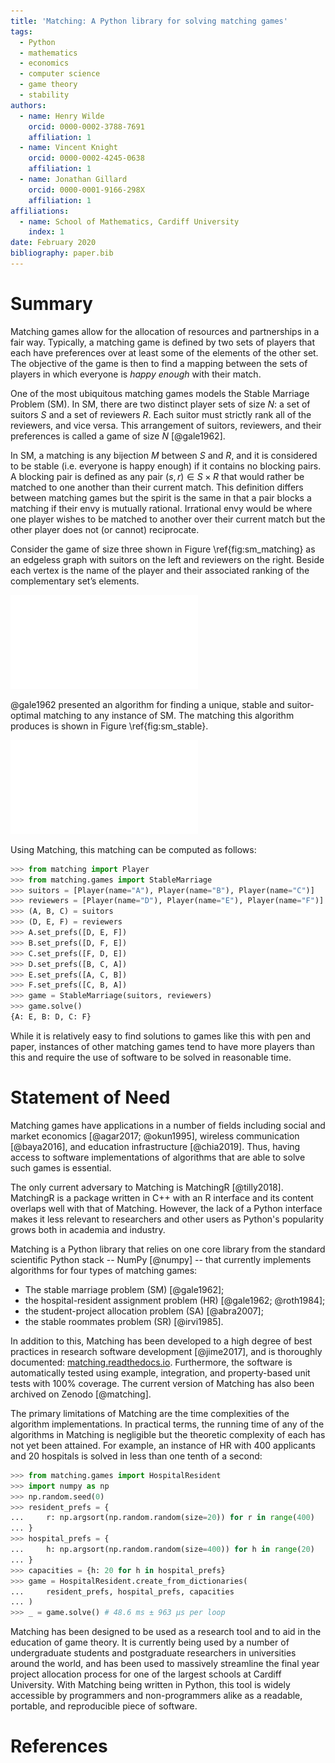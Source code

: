 ```yaml
---
title: 'Matching: A Python library for solving matching games'
tags:
  - Python
  - mathematics
  - economics
  - computer science
  - game theory
  - stability
authors:
  - name: Henry Wilde
    orcid: 0000-0002-3788-7691
    affiliation: 1
  - name: Vincent Knight
    orcid: 0000-0002-4245-0638
    affiliation: 1
  - name: Jonathan Gillard
    orcid: 0000-0001-9166-298X
    affiliation: 1
affiliations:
  - name: School of Mathematics, Cardiff University
    index: 1
date: February 2020
bibliography: paper.bib
---
```


# Summary

Matching games allow for the allocation of resources and partnerships in a fair
way. Typically, a matching game is defined by two sets of players that each have
preferences over at least some of the elements of the other set. The objective
of the game is then to find a mapping between the sets of players in which
everyone is *happy enough* with their match.

One of the most ubiquitous matching games models the Stable Marriage Problem
(SM). In SM, there are two distinct player sets of size $N$: a set of suitors
$S$ and a set of reviewers $R$. Each suitor must strictly rank all of the
reviewers, and vice versa. This arrangement of suitors, reviewers, and
their preferences is called a game of size $N$ [@gale1962].

In SM, a matching is any bijection $M$ between $S$ and $R$, and it is considered
to be stable (i.e. everyone is happy enough) if it contains no blocking pairs.
A blocking pair is defined as any pair $(s, r) \in S \times R$ that would rather
be matched to one another than their current match. This definition differs
between matching games but the spirit is the same in that a pair blocks a
matching if their envy is mutually rational. Irrational envy would be where one
player wishes to be matched to another over their current match but the other
player does not (or cannot) reciprocate.

Consider the game of size three shown in Figure \ref{fig:sm_matching} as an
edgeless graph with suitors on the left and reviewers on the right. Beside each
vertex is the name of the player and their associated ranking of the
complementary set’s elements.

![A game of size three.\label{fig:sm_matching}](img/sm_matching.pdf)

@gale1962 presented an algorithm for finding a unique, stable and suitor-optimal
matching to any instance of SM. The matching this algorithm produces is shown in
Figure \ref{fig:sm_stable}.

![A stable, suitor-optimal solution.\label{fig:sm_stable}](img/sm_stable.pdf)

Using Matching, this matching can be computed as follows:

```python
>>> from matching import Player
>>> from matching.games import StableMarriage
>>> suitors = [Player(name="A"), Player(name="B"), Player(name="C")]
>>> reviewers = [Player(name="D"), Player(name="E"), Player(name="F")]
>>> (A, B, C) = suitors
>>> (D, E, F) = reviewers
>>> A.set_prefs([D, E, F])
>>> B.set_prefs([D, F, E])
>>> C.set_prefs([F, D, E])
>>> D.set_prefs([B, C, A])
>>> E.set_prefs([A, C, B])
>>> F.set_prefs([C, B, A])
>>> game = StableMarriage(suitors, reviewers)
>>> game.solve()
{A: E, B: D, C: F}

```

While it is relatively easy to find solutions to games like this with pen and
paper, instances of other matching games tend to have more players than this and
require the use of software to be solved in reasonable time.

# Statement of Need

Matching games have applications in a number of fields including social and
market economics [@agar2017; @okun1995], wireless communication [@baya2016], and
education infrastructure [@chia2019]. Thus, having access to software
implementations of algorithms that are able to solve such games is essential.

The only current adversary to Matching is MatchingR [@tilly2018]. MatchingR is a
package written in C++ with an R interface and its content overlaps well with
that of Matching. However, the lack of a Python interface makes it less
relevant to researchers and other users as Python's popularity grows both in
academia and industry.

Matching is a Python library that relies on one core library from the
standard scientific Python stack -- NumPy [@numpy] -- that currently implements
algorithms for four types of matching games:

- The stable marriage problem (SM) [@gale1962];
- the hospital-resident assignment problem (HR) [@gale1962; @roth1984];
- the student-project allocation problem (SA) [@abra2007];
- the stable roommates problem (SR) [@irvi1985].

In addition to this, Matching has been developed to a high degree of best
practices in research software development [@jime2017], and is thoroughly
documented: [matching.readthedocs.io](https://matching.readthedocs.io).
Furthermore, the software is automatically tested using example, integration,
and property-based unit tests with 100% coverage. The current version of
Matching has also been archived on Zenodo [@matching].

The primary limitations of Matching are the time complexities of the algorithm
implementations. In practical terms, the running time of any of the algorithms
in Matching is negligible but the theoretic complexity of each has not yet been
attained. For example, an instance of HR with 400 applicants and 20 hospitals is
solved in less than one tenth of a second:

```python
>>> from matching.games import HospitalResident
>>> import numpy as np
>>> np.random.seed(0)
>>> resident_prefs = {
...     r: np.argsort(np.random.random(size=20)) for r in range(400)
... }
>>> hospital_prefs = {
...     h: np.argsort(np.random.random(size=400)) for h in range(20)
... }
>>> capacities = {h: 20 for h in hospital_prefs}
>>> game = HospitalResident.create_from_dictionaries(
...     resident_prefs, hospital_prefs, capacities
... )
>>> _ = game.solve() # 48.6 ms ± 963 µs per loop

```

Matching has been designed to be used as a research tool and to aid in the
education of game theory. It is currently being used by a number of
undergraduate students and postgraduate researchers in universities around the
world, and has been used to massively streamline the final year project
allocation process for one of the largest schools at Cardiff University. With
Matching being written in Python, this tool is widely accessible by programmers
and non-programmers alike as a readable, portable, and reproducible piece of
software.

# References
